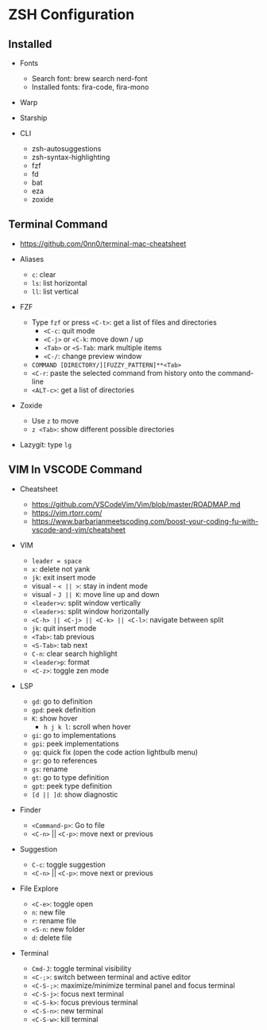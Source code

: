 # ZSH Configuration

## Installed

- Fonts

  - Search font: brew search nerd-font
  - Installed fonts: fira-code, fira-mono

- Warp

- Starship 

- CLI
  - zsh-autosuggestions
  - zsh-syntax-highlighting
  - fzf
  - fd
  - bat
  - eza
  - zoxide

## Terminal Command
- https://github.com/0nn0/terminal-mac-cheatsheet

- Aliases
  - `c`: clear
  - `ls`: list horizontal
  - `ll`: list vertical 

- FZF 
  - Type `fzf` or press `<C-t>`: get a list of files and directories 
    - `<C-c`: quit mode
    - `<C-j>` or `<C-k`: move down / up
    - `<Tab>` or `<S-Tab`: mark multiple items 
    - `<C-/`: change preview window
  - `COMMAND [DIRECTORY/][FUZZY_PATTERN]**<Tab>`
  - `<C-r`: paste the selected command from history onto the command-line
  - `<ALT-c>`: get a list of directories 

- Zoxide
  - Use `z` to move
  - `z <Tab>`: show different possible directories

- Lazygit: type `lg`

## VIM In VSCODE Command
- Cheatsheet
  - https://github.com/VSCodeVim/Vim/blob/master/ROADMAP.md
  - https://vim.rtorr.com/
  - https://www.barbarianmeetscoding.com/boost-your-coding-fu-with-vscode-and-vim/cheatsheet 

- VIM 
  - `leader = space`
  - `x`: delete not yank
  - `jk`: exit insert mode 
  - visual - `< || >`: stay in indent mode
  - visual - `J || K`: move line up and down
  - `<leader>v`: split window vertically
  - `<leader>s`: split window horizontally
  - `<C-h> || <C-j> || <C-k> || <C-l>`: navigate between split
  - `jk`: quit insert mode
  - `<Tab>`: tab previous
  - `<S-Tab>`: tab next
  - `C-n`: clear search highlight
  - `<leader>p`: format
  - `<C-z>`: toggle zen mode

- LSP
  - `gd`: go to definition
  - `gpd`: peek definition
  - `K`: show hover
    - `h j k l`: scroll when hover
  - `gi`: go to implementations
  - `gpi`: peek implementations
  - `gq`: quick fix (open the code action lightbulb menu)
  - `gr`: go to references
  - `gs`: rename
  - `gt`: go to type definition
  - `gpt`: peek type definition
  - `[d || ]d`: show diagnostic

- Finder
  - `<Command-p>`: Go to file
  - `<C-n>` || `<C-p>`: move next or previous

- Suggestion
  - `C-c`: toggle suggestion
  - `<C-n>` || `<C-p>`: move next or previous

- File Explore
  - `<C-e>`: toggle open
  - `n`: new file
  - `r`: rename file
  - `<S-n`: new folder
  - `d`: delete file

- Terminal
  - `Cmd-J`: toggle terminal visibility
  - `<C-;>`: switch between terminal and active editor
  - `<C-S-;>`: maximize/minimize terminal panel and focus terminal
  - `<C-S-j>`: focus next terminal
  - `<C-S-k>`: focus previous terminal
  - `<C-S-n>`: new terminal
  - `<C-S-w>`: kill terminal